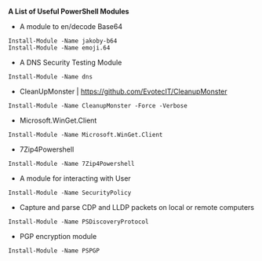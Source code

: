 **A List of Useful PowerShell Modules** 

- A  module to en/decode Base64
```
Install-Module -Name jakoby-b64
Install-Module -Name emoji.64
```
- A DNS Security Testing Module 
```
Install-Module -Name dns
```

- CleanUpMonster 
|    https://github.com/EvotecIT/CleanupMonster
```
Install-Module -Name CleanupMonster -Force -Verbose
```

- Microsoft.WinGet.Client
```
Install-Module -Name Microsoft.WinGet.Client
```

- 7Zip4Powershell
```
Install-Module -Name 7Zip4Powershell
```

- A module for interacting with User
```
Install-Module -Name SecurityPolicy
```

- Capture and parse CDP and LLDP packets on local or remote computers
```
Install-Module -Name PSDiscoveryProtocol
```

- PGP encryption module
```
Install-Module -Name PSPGP
```